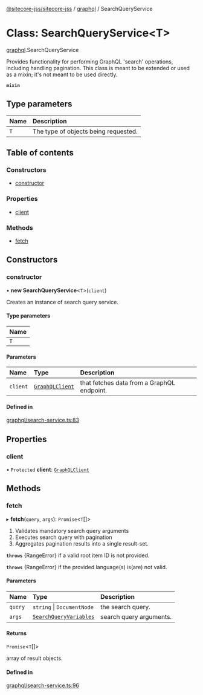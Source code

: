 [@sitecore-jss/sitecore-jss](../README.md) / [graphql](../modules/graphql.md) / SearchQueryService

# Class: SearchQueryService<T\>

[graphql](../modules/graphql.md).SearchQueryService

Provides functionality for performing GraphQL 'search' operations, including handling pagination.
This class is meant to be extended or used as a mixin; it's not meant to be used directly.

**`mixin`**

## Type parameters

| Name | Description |
| :------ | :------ |
| `T` | The type of objects being requested. |

## Table of contents

### Constructors

- [constructor](graphql.SearchQueryService.md#constructor)

### Properties

- [client](graphql.SearchQueryService.md#client)

### Methods

- [fetch](graphql.SearchQueryService.md#fetch)

## Constructors

### constructor

• **new SearchQueryService**<`T`\>(`client`)

Creates an instance of search query service.

#### Type parameters

| Name |
| :------ |
| `T` |

#### Parameters

| Name | Type | Description |
| :------ | :------ | :------ |
| `client` | [`GraphQLClient`](../interfaces/index.GraphQLClient.md) | that fetches data from a GraphQL endpoint. |

#### Defined in

[graphql/search-service.ts:83](https://github.com/Sitecore/jss/blob/695577da/packages/sitecore-jss/src/graphql/search-service.ts#L83)

## Properties

### client

• `Protected` **client**: [`GraphQLClient`](../interfaces/index.GraphQLClient.md)

## Methods

### fetch

▸ **fetch**(`query`, `args`): `Promise`<`T`[]\>

1. Validates mandatory search query arguments
2. Executes search query with pagination
3. Aggregates pagination results into a single result-set.

**`throws`** {RangeError} if a valid root item ID is not provided.

**`throws`** {RangeError} if the provided language(s) is(are) not valid.

#### Parameters

| Name | Type | Description |
| :------ | :------ | :------ |
| `query` | `string` \| `DocumentNode` | the search query. |
| `args` | [`SearchQueryVariables`](../modules/graphql.md#searchqueryvariables) | search query arguments. |

#### Returns

`Promise`<`T`[]\>

array of result objects.

#### Defined in

[graphql/search-service.ts:96](https://github.com/Sitecore/jss/blob/695577da/packages/sitecore-jss/src/graphql/search-service.ts#L96)
